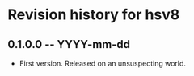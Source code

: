 # Revision history for hsv8

## 0.1.0.0 -- YYYY-mm-dd

* First version. Released on an unsuspecting world.
